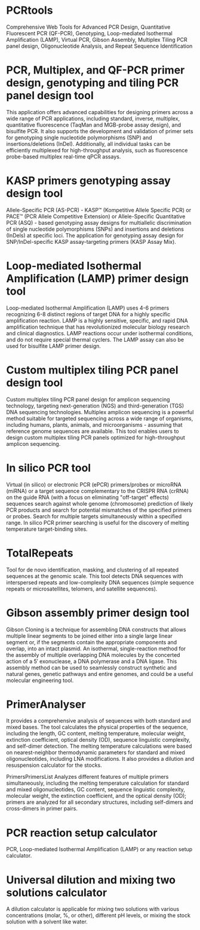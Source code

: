 # PCRtools

Comprehensive Web Tools for Advanced PCR Design, Quantitative Fluorescent PCR (QF-PCR), Genotyping, Loop-mediated Isothermal Amplification (LAMP), Virtual PCR, Gibson Assembly, Multiplex Tiling PCR panel design, Oligonucleotide Analysis, and Repeat Sequence Identification

# PCR, Multiplex, and QF-PCR primer design, genotyping and tiling PCR panel design tool
This application offers advanced capabilities for designing primers across a wide range of PCR applications, including standard, inverse, multiplex, quantitative fluorescence (TaqMan and MGB-probe assay design), and bisulfite PCR. It also supports the development and validation of primer sets for genotyping single nucleotide polymorphisms (SNP) and insertions/deletions (InDel). Additionally, all individual tasks can be efficiently multiplexed for high-throughput analysis, such as fluorescence probe-based multiplex real-time qPCR assays.


# KASP primers genotyping assay design tool
Allele-Specific PCR (AS-PCR) - KASP™ (Kompetitive Allele Specific PCR) or PACE™ (PCR Allele Competitive Extension) or Allele-Specific Quantitative PCR (ASQ) - based genotyping assay designs for multiallelic discrimination of single nucleotide polymorphisms (SNPs) and insertions and deletions (InDels) at specific loci. The application for genotyping assay design for SNP/InDel-specific KASP assay-targeting primers (KASP Assay Mix).


# Loop-mediated Isothermal Amplification (LAMP) primer design tool
Loop-mediated Isothermal Amplification (LAMP) uses 4-6 primers recognizing 6-8 distinct regions of target DNA for a highly specific amplification reaction. LAMP is a highly sensitive, specific, and rapid DNA amplification technique that has revolutionized molecular biology research and clinical diagnostics. LAMP reactions occur under isothermal conditions, and do not require special thermal cyclers. The LAMP assay can also be used for bisulfite LAMP primer design.


# Custom multiplex tiling PCR panel design tool
Custom multiplex tiling PCR panel design for amplicon sequencing technology, targeting next-generation (NGS) and third-generation (TGS) DNA sequencing technologies. Multiplex amplicon sequencing is a powerful method suitable for targeted sequencing across a wide range of organisms, including humans, plants, animals, and microorganisms - assuming that reference genome sequences are available. This tool enables users to design custom multiplex tiling PCR panels optimized for high-throughput amplicon sequencing.


# In silico PCR tool
Virtual (in silico) or electronic PCR (ePCR) primers/probes or microRNA (miRNA) or a target sequence complementary to the CRISPR RNA (crRNA) on the guide RNA (with a focus on eliminating "off-target" effects) sequences search against whole genome (chromosome) prediction of likely PCR products and search for potential mismatches of the specified primers or probes. Search for multiple targets simultaneously within a specified range. In silico PCR primer searching is useful for the discovery of melting temperature target-binding sites.


# TotalRepeats
Tool for de novo identification, masking, and clustering of all repeated sequences at the genomic scale. This tool detects DNA sequences with interspersed repeats and low-complexity DNA sequences (simple sequence repeats or microsatellites, telomers, and satellite sequences).


# Gibson assembly primer design tool
Gibson Cloning is a technique for assembling DNA constructs that allows multiple linear segments to be joined either into a single large linear segment or, if the segments contain the appropriate components and overlap, into an intact plasmid. An isothermal, single-reaction method for the assembly of multiple overlapping DNA molecules by the concerted action of a 5′ exonuclease, a DNA polymerase and a DNA ligase. This assembly method can be used to seamlessly construct synthetic and natural genes, genetic pathways and entire genomes, and could be a useful molecular engineering tool.


# PrimerAnalyser
It provides a comprehensive analysis of sequences with both standard and mixed bases. The tool calculates the physical properties of the sequence, including the length, GC content, melting temperature, molecular weight, extinction coefficient, optical density (OD), sequence linguistic complexity, and self-dimer detection. The melting temperature calculations were based on nearest-neighbor thermodynamic parameters for standard and mixed oligonucleotides, including LNA modifications. It also provides a dilution and resuspension calculator for the stocks.


PrimersPrimersList
Analyzes different features of multiple primers simultaneously, including the melting temperature calculation for standard and mixed oligonucleotides, GC content, sequence linguistic complexity, molecular weight, the extinction coefficient, and the optical density (OD); primers are analyzed for all secondary structures, including self-dimers and cross-dimers in primer pairs.


# PCR reaction setup calculator
PCR, Loop-mediated Isothermal Amplification (LAMP) or any reaction setup calculator.


# Universal dilution and mixing two solutions calculator
A dilution calculator is applicable for mixing two solutions with various concentrations (molar, %, or other), different pH levels, or mixing the stock solution with a solvent like water.
